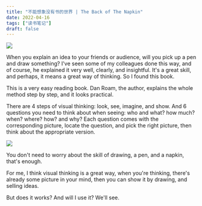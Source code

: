 ```yaml
---
title: "不能想象没有书的世界 | The Back of The Napkin"
date: 2022-04-16
tags: ["读书笔记"]
draft: false
---
```


![](https://img.gejiba.com/images/870312a46f1ba4037482b31fd4f797df.jpg)

When you explain an idea to your friends or audience, will you pick up a pen and draw something? I've seen some of my colleagues done this way, and of course, he explained it very well, clearly, and insightful. It's a great skill, and perhaps, it means a great way of thinking. So I found this book.
 
This is a very easy reading book. Dan Roam, the author, explains the whole method step by step, and it looks practical.
 
There are 4 steps of visual thinking: look, see, imagine, and show. And 6 questions you need to think about when seeing: who and what? how much? when? where? how? and why? Each question comes with the corresponding picture, locate the question, and pick the right picture, then think about the appropriate version.
 
![](https://img.gejiba.com/images/d81ef4d45eda3389332246a19e4b26f7.jpg)
 
You don't need to worry about the skill of drawing, a pen, and a napkin, that's enough.
 
For me, I think visual thinking is a great way, when you're thinking, there's already some picture in your mind, then you can show it by drawing, and selling ideas.
 
But does it works? And will I use it? We'll see.
